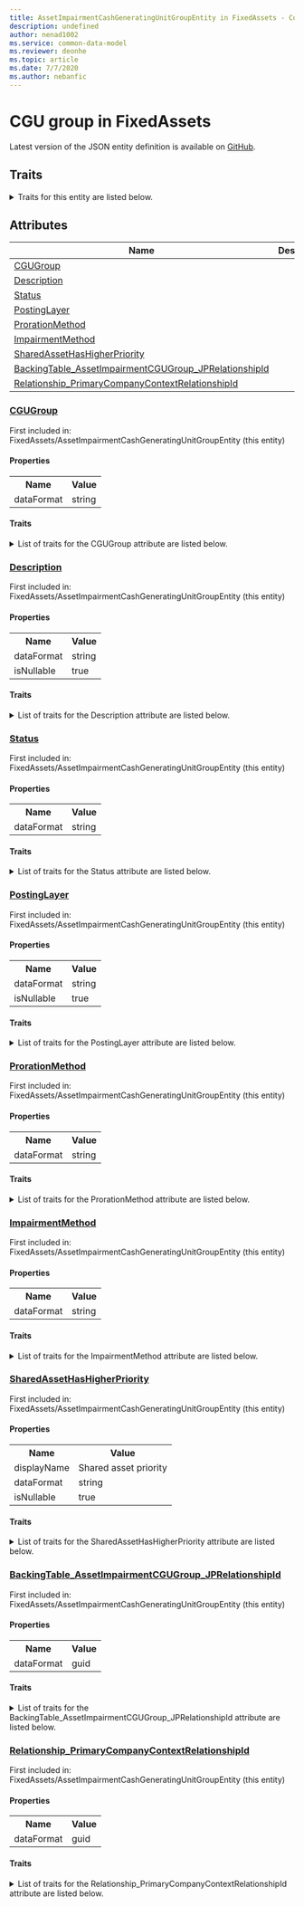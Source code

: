 ```yaml
---
title: AssetImpairmentCashGeneratingUnitGroupEntity in FixedAssets - Common Data Model | Microsoft Docs
description: undefined
author: nenad1002
ms.service: common-data-model
ms.reviewer: deonhe
ms.topic: article
ms.date: 7/7/2020
ms.author: nebanfic
---
```


# CGU group in FixedAssets

  
 Latest version of the JSON entity definition is available on <a href="https://github.com/Microsoft/CDM/tree/master/schemaDocuments/core/operationsCommon/Entities/Finance/FixedAssets/AssetImpairmentCashGeneratingUnitGroupEntity.cdm.json" target="_blank">GitHub</a>.  

## Traits

<details>
<summary>Traits for this entity are listed below.  
</summary>

**is.CDM.entityVersion**  
  <table><tr><th>Parameter</th><th>Value</th><th>Data type</th><th>Explanation</th></tr><tr><td>versionNumber</td><td>"1.0"</td><td>string</td><td>semantic version number of the entity</td></tr></table>

**is.application.releaseVersion**  
  <table><tr><th>Parameter</th><th>Value</th><th>Data type</th><th>Explanation</th></tr><tr><td>releaseVersion</td><td>"10.0.13.0"</td><td>string</td><td>semantic version number of the application introducing this entity</td></tr></table>

**is.localized.displayedAs**  
  Holds the list of language specific display text for an object.  <table><tr><th>Parameter</th><th>Value</th><th>Data type</th><th>Explanation</th></tr><tr><td>localizedDisplayText</td><td><table><tr><th>languageTag</th><th>displayText</th></tr><tr><td>en</td><td>CGU group</td></tr></table></td><td>entity</td><td>a reference to the constant entity holding the list of localized text</td></tr></table>

</details>

## Attributes

|Name|Description|First Included in Instance|
|---|---|---|
|[CGUGroup](#CGUGroup)||<a href="AssetImpairmentCashGeneratingUnitGroupEntity.md" target="_blank">FixedAssets/AssetImpairmentCashGeneratingUnitGroupEntity</a>|
|[Description](#Description)||<a href="AssetImpairmentCashGeneratingUnitGroupEntity.md" target="_blank">FixedAssets/AssetImpairmentCashGeneratingUnitGroupEntity</a>|
|[Status](#Status)||<a href="AssetImpairmentCashGeneratingUnitGroupEntity.md" target="_blank">FixedAssets/AssetImpairmentCashGeneratingUnitGroupEntity</a>|
|[PostingLayer](#PostingLayer)||<a href="AssetImpairmentCashGeneratingUnitGroupEntity.md" target="_blank">FixedAssets/AssetImpairmentCashGeneratingUnitGroupEntity</a>|
|[ProrationMethod](#ProrationMethod)||<a href="AssetImpairmentCashGeneratingUnitGroupEntity.md" target="_blank">FixedAssets/AssetImpairmentCashGeneratingUnitGroupEntity</a>|
|[ImpairmentMethod](#ImpairmentMethod)||<a href="AssetImpairmentCashGeneratingUnitGroupEntity.md" target="_blank">FixedAssets/AssetImpairmentCashGeneratingUnitGroupEntity</a>|
|[SharedAssetHasHigherPriority](#SharedAssetHasHigherPriority)||<a href="AssetImpairmentCashGeneratingUnitGroupEntity.md" target="_blank">FixedAssets/AssetImpairmentCashGeneratingUnitGroupEntity</a>|
|[BackingTable_AssetImpairmentCGUGroup_JPRelationshipId](#BackingTable_AssetImpairmentCGUGroup_JPRelationshipId)||<a href="AssetImpairmentCashGeneratingUnitGroupEntity.md" target="_blank">FixedAssets/AssetImpairmentCashGeneratingUnitGroupEntity</a>|
|[Relationship_PrimaryCompanyContextRelationshipId](#Relationship_PrimaryCompanyContextRelationshipId)||<a href="AssetImpairmentCashGeneratingUnitGroupEntity.md" target="_blank">FixedAssets/AssetImpairmentCashGeneratingUnitGroupEntity</a>|

### <a href=#CGUGroup name="CGUGroup">CGUGroup</a>

First included in: FixedAssets/AssetImpairmentCashGeneratingUnitGroupEntity (this entity)  

#### Properties

<table><tr><th>Name</th><th>Value</th></tr><tr><td>dataFormat</td><td>string</td></tr></table>

#### Traits

<details>
<summary>List of traits for the CGUGroup attribute are listed below.</summary>

**is.dataFormat.character**  
**is.dataFormat.big**  
**is.dataFormat.array**  
**is.dataFormat.character**  
**is.dataFormat.array**  
</details>

### <a href=#Description name="Description">Description</a>

First included in: FixedAssets/AssetImpairmentCashGeneratingUnitGroupEntity (this entity)  

#### Properties

<table><tr><th>Name</th><th>Value</th></tr><tr><td>dataFormat</td><td>string</td></tr><tr><td>isNullable</td><td>true</td></tr></table>

#### Traits

<details>
<summary>List of traits for the Description attribute are listed below.</summary>

**is.dataFormat.character**  
**is.dataFormat.big**  
**is.dataFormat.array**  
**is.nullable**  
The attribute value may be set to NULL.  

**is.dataFormat.character**  
**is.dataFormat.array**  
</details>

### <a href=#Status name="Status">Status</a>

First included in: FixedAssets/AssetImpairmentCashGeneratingUnitGroupEntity (this entity)  

#### Properties

<table><tr><th>Name</th><th>Value</th></tr><tr><td>dataFormat</td><td>string</td></tr></table>

#### Traits

<details>
<summary>List of traits for the Status attribute are listed below.</summary>

**is.dataFormat.character**  
**is.dataFormat.big**  
**is.dataFormat.array**  
**is.dataFormat.character**  
**is.dataFormat.array**  
</details>

### <a href=#PostingLayer name="PostingLayer">PostingLayer</a>

First included in: FixedAssets/AssetImpairmentCashGeneratingUnitGroupEntity (this entity)  

#### Properties

<table><tr><th>Name</th><th>Value</th></tr><tr><td>dataFormat</td><td>string</td></tr><tr><td>isNullable</td><td>true</td></tr></table>

#### Traits

<details>
<summary>List of traits for the PostingLayer attribute are listed below.</summary>

**is.dataFormat.character**  
**is.dataFormat.big**  
**is.dataFormat.array**  
**is.nullable**  
The attribute value may be set to NULL.  

**is.dataFormat.character**  
**is.dataFormat.array**  
</details>

### <a href=#ProrationMethod name="ProrationMethod">ProrationMethod</a>

First included in: FixedAssets/AssetImpairmentCashGeneratingUnitGroupEntity (this entity)  

#### Properties

<table><tr><th>Name</th><th>Value</th></tr><tr><td>dataFormat</td><td>string</td></tr></table>

#### Traits

<details>
<summary>List of traits for the ProrationMethod attribute are listed below.</summary>

**is.dataFormat.character**  
**is.dataFormat.big**  
**is.dataFormat.array**  
**is.dataFormat.character**  
**is.dataFormat.array**  
</details>

### <a href=#ImpairmentMethod name="ImpairmentMethod">ImpairmentMethod</a>

First included in: FixedAssets/AssetImpairmentCashGeneratingUnitGroupEntity (this entity)  

#### Properties

<table><tr><th>Name</th><th>Value</th></tr><tr><td>dataFormat</td><td>string</td></tr></table>

#### Traits

<details>
<summary>List of traits for the ImpairmentMethod attribute are listed below.</summary>

**is.dataFormat.character**  
**is.dataFormat.big**  
**is.dataFormat.array**  
**is.dataFormat.character**  
**is.dataFormat.array**  
</details>

### <a href=#SharedAssetHasHigherPriority name="SharedAssetHasHigherPriority">SharedAssetHasHigherPriority</a>

First included in: FixedAssets/AssetImpairmentCashGeneratingUnitGroupEntity (this entity)  

#### Properties

<table><tr><th>Name</th><th>Value</th></tr><tr><td>displayName</td><td>Shared asset priority</td></tr><tr><td>dataFormat</td><td>string</td></tr><tr><td>isNullable</td><td>true</td></tr></table>

#### Traits

<details>
<summary>List of traits for the SharedAssetHasHigherPriority attribute are listed below.</summary>

**is.dataFormat.character**  
**is.dataFormat.big**  
**is.dataFormat.array**  
**is.nullable**  
The attribute value may be set to NULL.  

**is.localized.displayedAs**  
Holds the list of language specific display text for an object.  <table><tr><th>Parameter</th><th>Value</th><th>Data type</th><th>Explanation</th></tr><tr><td>localizedDisplayText</td><td><table><tr><th>languageTag</th><th>displayText</th></tr><tr><td>en</td><td>Shared asset priority</td></tr></table></td><td>entity</td><td>a reference to the constant entity holding the list of localized text</td></tr></table>

**is.dataFormat.character**  
**is.dataFormat.array**  
</details>

### <a href=#BackingTable_AssetImpairmentCGUGroup_JPRelationshipId name="BackingTable_AssetImpairmentCGUGroup_JPRelationshipId">BackingTable_AssetImpairmentCGUGroup_JPRelationshipId</a>

First included in: FixedAssets/AssetImpairmentCashGeneratingUnitGroupEntity (this entity)  

#### Properties

<table><tr><th>Name</th><th>Value</th></tr><tr><td>dataFormat</td><td>guid</td></tr></table>

#### Traits

<details>
<summary>List of traits for the BackingTable_AssetImpairmentCGUGroup_JPRelationshipId attribute are listed below.</summary>

**is.dataFormat.character**  
**is.dataFormat.big**  
**is.dataFormat.array**  
**is.dataFormat.guid**  
**means.identity.entityId**  
**is.linkedEntity.identifier**  
Marks the attribute(s) that hold foreign key references to a linked (used as an attribute) entity. This attribute is added to the resolved entity to enumerate the referenced entities.  <table><tr><th>Parameter</th><th>Value</th><th>Data type</th><th>Explanation</th></tr><tr><td>entityReferences</td><td><table><tr><th>entityReference</th><th>attributeReference</th></tr><tr><td><a href="../../../Tables/Finance/FixedAssets/Group/AssetImpairmentCGUGroup_JP.md" target="_blank">/core/operationsCommon/Tables/Finance/FixedAssets/Group/AssetImpairmentCGUGroup_JP.cdm.json/AssetImpairmentCGUGroup_JP</a></td><td><a href="../../../Tables/Finance/FixedAssets/Group/AssetImpairmentCGUGroup_JP.md#RecId" target="_blank">RecId</a></td></tr></table></td><td>entity</td><td>a reference to the constant entity holding the list of entity references</td></tr></table>

**is.dataFormat.guid**  
**is.dataFormat.character**  
**is.dataFormat.array**  
</details>

### <a href=#Relationship_PrimaryCompanyContextRelationshipId name="Relationship_PrimaryCompanyContextRelationshipId">Relationship_PrimaryCompanyContextRelationshipId</a>

First included in: FixedAssets/AssetImpairmentCashGeneratingUnitGroupEntity (this entity)  

#### Properties

<table><tr><th>Name</th><th>Value</th></tr><tr><td>dataFormat</td><td>guid</td></tr></table>

#### Traits

<details>
<summary>List of traits for the Relationship_PrimaryCompanyContextRelationshipId attribute are listed below.</summary>

**is.dataFormat.character**  
**is.dataFormat.big**  
**is.dataFormat.array**  
**is.dataFormat.guid**  
**means.identity.entityId**  
**is.linkedEntity.identifier**  
Marks the attribute(s) that hold foreign key references to a linked (used as an attribute) entity. This attribute is added to the resolved entity to enumerate the referenced entities.  <table><tr><th>Parameter</th><th>Value</th><th>Data type</th><th>Explanation</th></tr><tr><td>entityReferences</td><td><table><tr><th>entityReference</th><th>attributeReference</th></tr><tr><td><a href="../../../Tables/Finance/Ledger/Main/CompanyInfo.md" target="_blank">/core/operationsCommon/Tables/Finance/Ledger/Main/CompanyInfo.cdm.json/CompanyInfo</a></td><td><a href="../../../Tables/Finance/Ledger/Main/CompanyInfo.md#RecId" target="_blank">RecId</a></td></tr></table></td><td>entity</td><td>a reference to the constant entity holding the list of entity references</td></tr></table>

**is.dataFormat.guid**  
**is.dataFormat.character**  
**is.dataFormat.array**  
</details>
